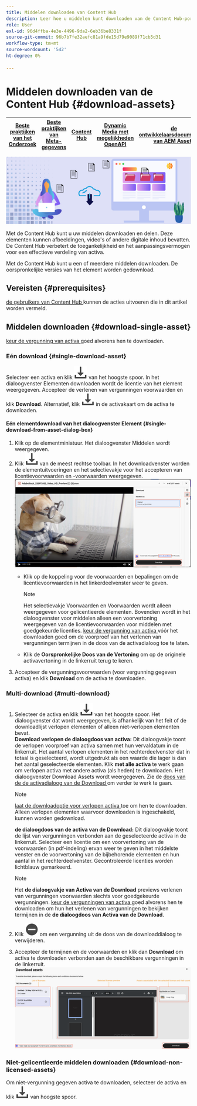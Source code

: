 ```yaml
---
title: Middelen downloaden van Content Hub
description: Leer hoe u middelen kunt downloaden van de Content Hub-portal
role: User
exl-id: 96d4ffba-4e3e-4496-9da2-6eb36be8331f
source-git-commit: 96b7b7fe32aefc81a9fde15d79e9089f71cb5d31
workflow-type: tm+mt
source-wordcount: '542'
ht-degree: 0%

---
```


# Middelen downloaden van de Content Hub {#download-assets}

| [ Beste praktijken van het Onderzoek ](/help/assets/search-best-practices.md) | [ Beste praktijken van Meta-gegevens ](/help/assets/metadata-best-practices.md) | [ Content Hub ](/help/assets/product-overview.md) | [ Dynamic Media met mogelijkheden OpenAPI ](/help/assets/dynamic-media-open-apis-overview.md) | [ de ontwikkelaarsdocumentatie van AEM Assets ](https://developer.adobe.com/experience-cloud/experience-manager-apis/) |
| ------------- | --------------------------- |---------|----|-----|

<!-- ![Download assets](assets/download-asset.jpg) -->
![ de activa van de Download ](assets/download-asset-genstudio.jpeg)

Met de Content Hub kunt u uw middelen downloaden en delen. Deze elementen kunnen afbeeldingen, video&#39;s of andere digitale inhoud bevatten. De Content Hub verbetert de toegankelijkheid en het aanpassingsvermogen voor een effectieve verdeling van activa.

Met de Content Hub kunt u een of meerdere middelen downloaden. De oorspronkelijke versies van het element worden gedownload.

## Vereisten {#prerequisites}

[ de gebruikers van Content Hub ](deploy-content-hub.md#onboard-content-hub-users) kunnen de acties uitvoeren die in dit artikel worden vermeld.

## Middelen downloaden {#download-single-asset}

[ keur de vergunning van activa ](/help/assets/approve-assets-content-hub.md) goed alvorens hen te downloaden.

### Eén download {#single-download-asset}

Selecteer een activa en klik ![ download ](/help/assets/assets/download-icon.svg) van het hoogste spoor. In het dialoogvenster Elementen downloaden wordt de licentie van het element weergegeven. Accepteer de verlenen van vergunningen voorwaarden en klik **Download**.
Alternatief, klik ![ download ](/help/assets/assets/download-icon.svg) in de activakaart om de activa te downloaden.

#### Eén elementdownload van het dialoogvenster Element {#single-download-from-asset-dialog-box}

1. Klik op de elementminiatuur. Het dialoogvenster Middelen wordt weergegeven.
1. Klik ![ download ](/help/assets/assets/download-icon.svg) van de meest rechtse toolbar. In het downloadvenster worden de elementuitvoeringen en het selectievakje voor het accepteren van licentievoorwaarden en -voorwaarden weergegeven.
   ![ enig-download-dialoog-doos ](/help/assets/assets/asset-dialog-box-for-single-download.png)
   * Klik op de koppeling voor de voorwaarden en bepalingen om de licentievoorwaarden in het linkerdeelvenster weer te geven.

     >[!NOTE]
     >
     >Het selectievakje Voorwaarden en Voorwaarden wordt alleen weergegeven voor gelicentieerde elementen. Bovendien wordt in het dialoogvenster voor middelen alleen een voorvertoning weergegeven van de licentievoorwaarden voor middelen met goedgekeurde licenties. [ keur de vergunning van activa ](/help/assets/approve-assets-content-hub.md) vóór het downloaden goed om de voorproef van het verlenen van vergunningen termijnen in de doos van de activadialoog toe te laten.

   * Klik de **Oorspronkelijke Doos van de Vertoning** om op de originele activavertoning in de linkerruit terug te keren.
1. Accepteer de vergunningsvoorwaarden (voor vergunning gegeven activa) en klik **Download** om de activa te downloaden.

### Multi-download {#multi-download}

1. Selecteer de activa en klik ![ download ](/help/assets/assets/download-icon.svg) van het hoogste spoor. Het dialoogvenster dat wordt weergegeven, is afhankelijk van het feit of de downloadlijst verlopen elementen of alleen niet-verlopen elementen bevat. <br/>
   **Download verlopen de dialoogdoos van activa:** Dit dialoogvakje toont de verlopen voorproef van activa samen met hun vervaldatum in de linkerruit. Het aantal verlopen elementen in het rechterdeelvenster dat in totaal is geselecteerd, wordt uitgedrukt als een waarde die lager is dan het aantal geselecteerde elementen. Klik **met alle activa** te werk gaan om verlopen activa met andere activa (als heden) te downloaden. Het dialoogvenster Download Assets wordt weergegeven. Zie de [ doos van de de activadialoog van de Download ](#Download-asset-dialog-box) om verder te werk te gaan.

   >[!NOTE]
   >
   >[ laat de downloadoptie voor verlopen activa ](/help/assets/configure-content-hub-ui-options.md#expired-assets-content-hub) toe om hen te downloaden. Alleen verlopen elementen waarvoor downloaden is ingeschakeld, kunnen worden gedownload.

   <a id="Download-asset-dialog-box"></a> **de dialoogdoos van de activa van de Download:** Dit dialoogvakje toont de lijst van vergunningen verbonden aan de geselecteerde activa in de linkerruit. Selecteer een licentie om een voorvertoning van de voorwaarden (in pdf-indeling) ervan weer te geven in het middelste venster en de voorvertoning van de bijbehorende elementen en hun aantal in het rechterdeelvenster. Gecontroleerde licenties worden lichtblauw gemarkeerd.

   >[!NOTE]
   >
   > Het **de dialoogvakje van Activa van de Download** previews verlenen van vergunningen voorwaarden slechts voor goedgekeurde vergunningen. [ keur de vergunningen van activa ](/help/assets/approve-assets-content-hub.md) goed alvorens hen te downloaden om hun het verlenen van vergunningen te bekijken termijnen in de **de dialoogdoos van Activa van de Download**.

1. Klik ![ verwijderen-pictogram ](/help/assets/assets/remove-icon.svg) om een vergunning uit de doos van de downloaddialoog te verwijderen.

1. Accepteer de termijnen en de voorwaarden en klik dan **Download** om activa te downloaden verbonden aan de beschikbare vergunningen in de linkerruit.
   ![ download-veelvoudige-vergunning ](/help/assets/assets/download-multiple-license.png)

### Niet-gelicentieerde middelen downloaden {#download-non-licensed-assets}

Om niet-vergunning gegeven activa te downloaden, selecteer de activa en klik ![ download ](/help/assets/assets/download-icon.svg) van hoogste spoor.







